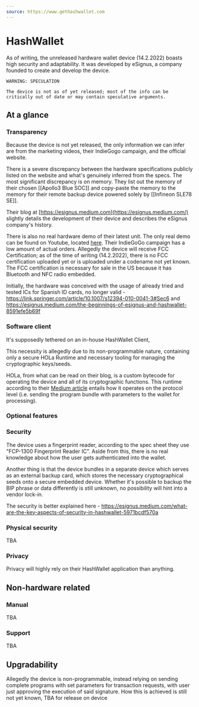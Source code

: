 ```yaml
---
source: https://www.gethashwallet.com
---
```

# HashWallet
As of writing, the unreleased hardware wallet device (14.2.2022) boasts high security and adaptability. It was developed by eSignus, a company founded to create and develop the device.

```
WARNING: SPECULATION

The device is not as of yet released; most of the info can be critically out of date or may contain speculative arguments.
```

## At a glance

### Transparency
Because the device is not yet released, the only information we can infer are from the marketing videos, their IndieGogo campaign, and the official website.

There is a severe discrepancy between the hardware specifications publicly listed on the website and what's genuinely inferred from the specs. The most significant discrepancy is on memory. They list out the memory of their chosen [[Apollo3 Blue SOC]] and copy-paste the memory to the memory for their remote backup device powered solely by [[Infineon SLE78 SE]].

Their blog at [https://esignus.medium.com](https://esignus.medium.com/) slightly details the development of their device and describes the eSignus company's history. 

There is also no real hardware demo of their latest unit. The only real demo can be found on Youtube, located [here](https://www.youtube.com/watch?v=KfnVWekIZd0). Their IndieGoGo campaign has a low amount of actual orders. Allegedly the device will receive FCC Certification; as of the time of writing (14.2.2022), there is no FCC certification uploaded yet or is uploaded under a codename not yet known. The FCC certification is necessary for sale in the US because it has Bluetooth and NFC radio embedded.

Initially, the hardware was conceived with the usage of already tried and tested ICs for Spanish ID cards, no longer valid - https://link.springer.com/article/10.1007/s12394-010-0041-3#Sec6 and https://esignus.medium.com/the-beginnings-of-esignus-and-hashwallet-8591efe5b69f

### Software client
It's supposedly tethered on an in-house HashWallet Client, 

This necessity is allegedly due to its non-programmable nature, containing only a secure HOLa Runtime and necessary tooling for managing the cryptographic keys/seeds.

HOLa, from what can be read on their blog, is a custom bytecode for operating the device and all of its cryptographic functions. This runtime according to their [Medium article](https://esignus.medium.com/an-overview-of-hola-and-its-macros-467b876f1368) entails how it operates on the protocol level (i.e. sending the program bundle with parameters to the wallet for processing).

### Optional features

### Security
The device uses a fingerprint reader, according to the spec sheet they use "FCP-1300 Fingerprint Reader IC".  Aside from this, there is no real knowledge about how the user gets authenticated into the wallet.

Another thing is that the device bundles in a separate device which serves as an external backup card, which stores the necessary cryptographical seeds onto a secure embedded device. Whether it's possible to backup the BIP phrase or data differently is still unknown, no possibility will hint into a vendor lock-in.

The security is better explained here - https://esignus.medium.com/what-are-the-key-aspects-of-security-in-hashwallet-5971bcdf570a

### Physical security

TBA

### Privacy
Privacy will highly rely on their HashWallet application than anything.

## Non-hardware related

### Manual
TBA

### Support
TBA

## Upgradability
Allegedly the device is non-programmable, instead relying on sending complete programs with set parameters for transaction requests, with user just approving the execution of said signature.
How this is achieved is still not yet known, TBA for release on device